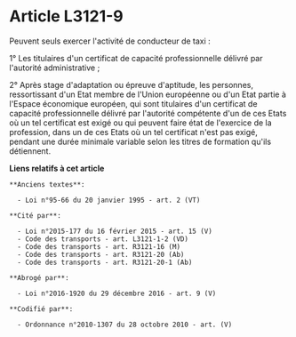# Article L3121-9

Peuvent seuls exercer l'activité de conducteur de taxi :

1° Les titulaires d'un certificat de capacité professionnelle délivré par l'autorité administrative ;

2° Après stage d'adaptation ou épreuve d'aptitude, les personnes, ressortissant d'un Etat membre de l'Union européenne ou
d'un Etat partie à l'Espace économique européen, qui sont titulaires d'un certificat de capacité professionnelle délivré par
l'autorité compétente d'un de ces Etats où un tel certificat est exigé ou qui peuvent faire état de l'exercice de la
profession, dans un de ces Etats où un tel certificat n'est pas exigé, pendant une durée minimale variable selon les titres
de formation qu'ils détiennent.

**Liens relatifs à cet article**

	**Anciens textes**:

	  - Loi n°95-66 du 20 janvier 1995 - art. 2 (VT)

	**Cité par**:

	  - Loi n°2015-177 du 16 février 2015 - art. 15 (V)
	  - Code des transports - art. L3121-1-2 (VD)
	  - Code des transports - art. R3121-16 (M)
	  - Code des transports - art. R3121-20 (Ab)
	  - Code des transports - art. R3121-20-1 (Ab)

	**Abrogé par**:

	  - Loi n°2016-1920 du 29 décembre 2016 - art. 9 (V)

	**Codifié par**:

	  - Ordonnance n°2010-1307 du 28 octobre 2010 - art. (V)
